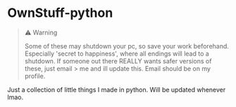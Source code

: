 # OwnStuff-python

> ⚠️ Warning
>
> Some of these may shutdown your pc, so save your work beforehand. Especially 'secret to happiness', where all endings will lead to a shutdown. If someone out there REALLY wants safer versions of these, just email > me and ill update this. Email should be on my profile.

Just a collection of little things I made in python. Will be updated whenever lmao.
